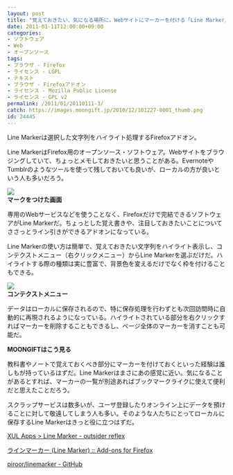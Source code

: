 ```yaml
---
layout: post
title: "覚えておきたい、気になる場所に。Webサイトにマーカーを付ける「Line Marker」"
date: 2011-01-11T12:00:00+09:00
categories:
- ソフトウェア
- Web
- オープンソース
tags: 
- ブラウザ - Firefox
- ライセンス - LGPL
- テキスト
- ブラウザ - Firefoxアドオン
- ライセンス - Mozilla Public License
- ライセンス - GPL v2
permalink: /2011/01/20110111-3/
catch: https://images.moongift.jp/2010/12/101227-0001_thumb.png
id: 24445
---
```

Line Markerは選択した文字列をハイライト処理するFirefoxアドオン。

  

Line MarkerはFirefox用のオープンソース・ソフトウェア。Webサイトをブラウジングしていて、ちょっとメモしておきたいと思うことがある。EvernoteやTumblrのようなツールを使って残しておいても良いが、ローカルの方が良いという人も多いだろう。

  

![](https://images.moongift.jp/2010/12/ScreenShot2010-12-27-10.24.04_thumb.png)  
**マークをつけた画面**

  

専用のWebサービスなどを使うことなく、Firefoxだけで完結できるソフトウェアがLine Markerだ。ちょっとした覚え書きや、注目しておきたいことについてささっとライン引きができるアドオンになっている。

  
<!--more-->  

Line Markerの使い方は簡単で、覚えておきたい文字列をハイライト表示し、コンテクストメニュー（右クリックメニュー）からLine Markerを選ぶだけだ。ハイライトする際の種類は実に豊富で、背景色を変えるだけでなく枠を付けることもできる。

  

![](https://images.moongift.jp/2010/12/101227-0001_thumb.png)  
**コンテクストメニュー**

  

データはローカルに保存されるので、特に保存処理を行わずとも次回訪問時に自動的に再現されるようになっている。ハイライトされている部分を右クリックすればマーカーを削除することもできるし、ページ全体のマーカーを消すことも可能だ。

  
  
  

**MOONGIFTはこう見る**

  

教科書やノートで覚えておくべき部分にマーカーを付けておくといった経験は誰しもが持っているはずだ。Line Markerはまさにあの感覚に近い。気になることがあるとすれば、マーカーの一覧が別途あればブックマークライクに使えて便利だと思えたことだろう。

  

スクラップサービスは数多いが、ユーザ登録したりオンライン上にデータを預けることに対して敬遠してしまう人も多い。そのような人たちにとってローカルに保存するLine Markerはきっと役に立つはずだ。

  

[XUL Apps \> Line Marker - outsider reflex](http://piro.sakura.ne.jp/xul/_linemarker.html)

  

[ラインマーカー (Line Marker) :: Add-ons for Firefox](https://addons.mozilla.org/ja/firefox/addon/1931/)

  

[piroor/linemarker - GitHub](https://github.com/piroor/linemarker)

